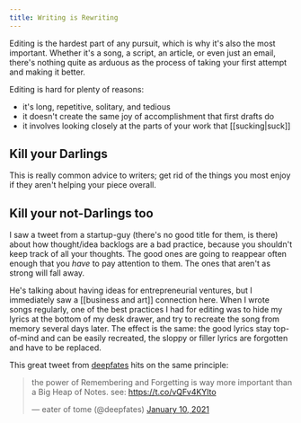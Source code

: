```yaml
---
title: Writing is Rewriting
---
```


Editing is the hardest part of any pursuit, which is why it's also the most important. Whether it's a song, a script, an article, or even just an email, there's nothing quite as arduous as the process of taking your first attempt and making it better.

Editing is hard for plenty of reasons:
- it's long, repetitive, solitary, and tedious
- it doesn't create the same joy of accomplishment that first drafts do
- it involves looking closely at the parts of your work that [[sucking|suck]]

## Kill your Darlings

This is really common advice to writers; get rid of the things you most enjoy if they aren't helping your piece overall. 

## Kill your not-Darlings too

I saw a tweet from a startup-guy (there's no good title for them, is there) about how thought/idea backlogs are a bad practice, because you shouldn't keep track of all your thoughts. The good ones are going to reappear often enough that you *have* to pay attention to them. The ones that aren't as strong will fall away.

He's talking about having ideas for entrepreneurial ventures, but I immediately saw a [[business and art]] connection here. When I wrote songs regularly, one of the best practices I had for editing was to hide my lyrics at the bottom of my desk drawer, and try to recreate the song from memory several days later. The effect is the same: the good lyrics stay top-of-mind and can be easily recreated, the sloppy or filler lyrics are forgotten and have to be replaced.

This great tweet from [deepfates](https://twitter.com/deepfates) hits on the same principle:

<blockquote class="twitter-tweet"><p lang="en" dir="ltr">the power of Remembering and Forgetting is way more important than a Big Heap of Notes. see: <a href="https://t.co/vQFv4KYlto">https://t.co/vQFv4KYlto</a></p>&mdash; eater of tome (@deepfates) <a href="https://twitter.com/deepfates/status/1348072196153831425?ref_src=twsrc%5Etfw">January 10, 2021</a></blockquote> <script async src="https://platform.twitter.com/widgets.js" charset="utf-8"></script>

